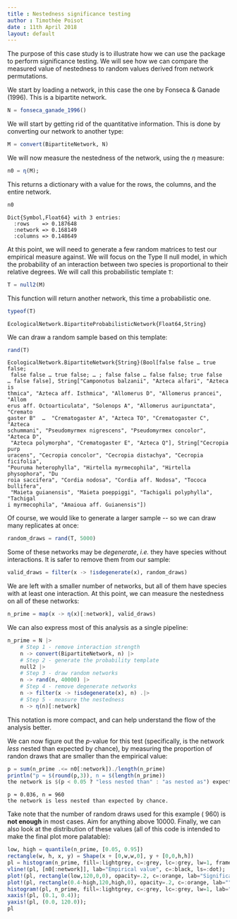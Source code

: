 ```yaml
---
title : Nestedness significance testing
author : Timothée Poisot
date : 11th April 2018
layout: default
---
```





The purpose of this case study is to illustrate how we can use the package to
perform significance testing. We will see how we can compare the measured value
of nestedness to random values derived from network permutations.

We start by loading a network, in this case the one by Fonseca & Ganade (1996).
This is a bipartite network.

````julia
N = fonseca_ganade_1996()
````





We will start by getting rid of the quantitative information. This is done by
converting our network to another type:

````julia
M = convert(BipartiteNetwork, N)
````





We will now measure the nestedness of the network, using the $\eta$ measure:

````julia
n0 = η(M);
````





This returns a dictionary with a value for the rows, the columns, and the entire
network.

````julia
n0
````


````
Dict{Symbol,Float64} with 3 entries:
  :rows    => 0.187648
  :network => 0.168149
  :columns => 0.148649
````





At this point, we will need to generate a few random matrices to test our
empirical measure against. We will focus on the Type II null model, in which the
probability of an interaction between two species is proportional to their
relative degrees. We will call this probabilistic template `T`:

````julia
T = null2(M)
````





This function will return another network, this time a probabilistic one.

````julia
typeof(T)
````


````
EcologicalNetwork.BipartiteProbabilisticNetwork{Float64,String}
````





We can draw a random sample based on this template:

````julia
rand(T)
````


````
EcologicalNetwork.BipartiteNetwork{String}(Bool[false false … true false;
 false false … true false; … ; false false … false false; true false 
… false false], String["Camponotus balzanii", "Azteca alfari", "Azteca is
thmica", "Azteca aff. Isthmica", "Allomerus D", "Allomerus prancei", "Allom
erus aff. Octoarticulata", "Solenops A", "Allomerus auripunctata", "Cremato
gaster B"  …  "Crematogaster A", "Azteca TO", "Crematogaster C", "Azteca 
schummani", "Pseudomyrmex nigrescens", "Pseudomyrmex concolor", "Azteca D",
 "Azteca polymorpha", "Crematogaster E", "Azteca Q"], String["Cecropia purp
uracens", "Cecropia concolor", "Cecropia distachya", "Cecropia ficifolia", 
"Pouruma heterophylla", "Hirtella myrmecophila", "Hirtella physophora", "Du
roia saccifera", "Cordia nodosa", "Cordia aff. Nodosa", "Tococa bullifera",
 "Maieta guianensis", "Maieta poeppiggi", "Tachigali polyphylla", "Tachigal
i myrmecophila", "Amaioua aff. Guianensis"])
````





Of course, we would like to generate a larger sample -- so we can draw many
replicates at once:

````julia
random_draws = rand(T, 5000)
````





Some of these networks may be *degenerate*, *i.e.* they have species without
interactions. It is safer to remove them from our sample:

````julia
valid_draws = filter(x -> !isdegenerate(x), random_draws)
````





We are left with a smaller number of networks, but all of them have species
with at least one interaction. At this point, we can measure the nestedness
on all of these networks:

````julia
n_prime = map(x -> η(x)[:network], valid_draws)
````





We can also express most of this analysis as a single pipeline:

````julia
n_prime = N |>
    # Step 1 - remove interaction strength
    n -> convert(BipartiteNetwork, n) |>
    # Step 2 - generate the probability template
    null2 |>
    # Step 3 - draw random networks
    n -> rand(n, 40000) |>
    # Step 4 - remove degenerate networks
    n -> filter(x -> !isdegenerate(x), n) .|>
    # Step 5 - measure the nestedness
    n -> η(n)[:network]
````





This notation is more compact, and can help understand the flow of the analysis
better.

We can now figure out the *p*-value for this test (specifically, is the network
*less* nested than expected by chance), by measuring the proportion of randon
draws that are smaller than the empirical value:

````julia
p = sum(n_prime .<= n0[:network])./length(n_prime)
println("p ≈ $(round(p,3)), n = $(length(n_prime))
the network is $(p < 0.05 ? "less nested than" : "as nested as") expected by chance.")
````


````
p ≈ 0.036, n = 960
the network is less nested than expected by chance.
````





Take note that the number of random draws used for this example (
960) is **not enough** in most cases. Aim for anything above 10000.
Finally, we can also look at the distribution of these values (all of this code
is intended to make the final plot more palatable):

````julia
low, high = quantile(n_prime, [0.05, 0.95])
rectangle(w, h, x, y) = Shape(x + [0,w,w,0], y + [0,0,h,h])
pl = histogram(n_prime, fill=:lightgrey, c=:grey, lc=:grey, lw=1, framestyle=:zerolines, lab="Random draws", size=(900,300));
vline!(pl, [n0[:network]], lab="Empirical value", c=:black, ls=:dot);
plot!(pl, rectangle(low,120,0,0), opacity=.2, c=:orange, lab="Significance threshold", lw=0, lc=:orange);
plot!(pl, rectangle(0.4-high,120,high,0), opacity=.2, c=:orange, lab="", lw=0);
histogram!(pl, n_prime, fill=:lightgrey, c=:grey, lc=:grey, lw=1, lab="");
xaxis!(pl, (0.1, 0.4));
yaxis!(pl, (0.0, 120.0));
pl
````



<div id="0c7668e0-8ac7-4fa6-bc4c-6ab37e270c09" style="width:900px;height:300px;"></div>
<script>
PLOT = document.getElementById('0c7668e0-8ac7-4fa6-bc4c-6ab37e270c09');
Plotly.plot(PLOT, [{"xaxis":"x1","fill":"tozeroy","yaxis":"y1","x":[0.13,0.13,0.14,0.14,0.13,0.13],"showlegend":true,"mode":"lines","fillcolor":"rgba(211, 211, 211, 1.000)","name":"Random draws","line":{"color":"rgba(128, 128, 128, 1.000)","dash":"solid","width":1},"y":[1.0,0.0,0.0,1.0,1.0,1.0],"type":"scatter"},{"xaxis":"x1","fill":"tozeroy","yaxis":"y1","x":[0.14,0.14,0.15000000000000002,0.15000000000000002,0.14,0.14],"showlegend":false,"mode":"lines","fillcolor":"rgba(211, 211, 211, 1.000)","name":"Random draws","line":{"color":"rgba(128, 128, 128, 1.000)","dash":"solid","width":1},"y":[6.0,0.0,0.0,6.0,6.0,6.0],"type":"scatter"},{"xaxis":"x1","fill":"tozeroy","yaxis":"y1","x":[0.15,0.15,0.16,0.16,0.15,0.15],"showlegend":false,"mode":"lines","fillcolor":"rgba(211, 211, 211, 1.000)","name":"Random draws","line":{"color":"rgba(128, 128, 128, 1.000)","dash":"solid","width":1},"y":[13.0,0.0,0.0,13.0,13.0,13.0],"type":"scatter"},{"xaxis":"x1","fill":"tozeroy","yaxis":"y1","x":[0.16,0.16,0.17,0.17,0.16,0.16],"showlegend":false,"mode":"lines","fillcolor":"rgba(211, 211, 211, 1.000)","name":"Random draws","line":{"color":"rgba(128, 128, 128, 1.000)","dash":"solid","width":1},"y":[21.0,0.0,0.0,21.0,21.0,21.0],"type":"scatter"},{"xaxis":"x1","fill":"tozeroy","yaxis":"y1","x":[0.16999999999999998,0.16999999999999998,0.18,0.18,0.16999999999999998,0.16999999999999998],"showlegend":false,"mode":"lines","fillcolor":"rgba(211, 211, 211, 1.000)","name":"Random draws","line":{"color":"rgba(128, 128, 128, 1.000)","dash":"solid","width":1},"y":[40.0,0.0,0.0,40.0,40.0,40.0],"type":"scatter"},{"xaxis":"x1","fill":"tozeroy","yaxis":"y1","x":[0.18,0.18,0.19,0.19,0.18,0.18],"showlegend":false,"mode":"lines","fillcolor":"rgba(211, 211, 211, 1.000)","name":"Random draws","line":{"color":"rgba(128, 128, 128, 1.000)","dash":"solid","width":1},"y":[71.0,0.0,0.0,71.0,71.0,71.0],"type":"scatter"},{"xaxis":"x1","fill":"tozeroy","yaxis":"y1","x":[0.19,0.19,0.2,0.2,0.19,0.19],"showlegend":false,"mode":"lines","fillcolor":"rgba(211, 211, 211, 1.000)","name":"Random draws","line":{"color":"rgba(128, 128, 128, 1.000)","dash":"solid","width":1},"y":[75.0,0.0,0.0,75.0,75.0,75.0],"type":"scatter"},{"xaxis":"x1","fill":"tozeroy","yaxis":"y1","x":[0.2,0.2,0.21000000000000002,0.21000000000000002,0.2,0.2],"showlegend":false,"mode":"lines","fillcolor":"rgba(211, 211, 211, 1.000)","name":"Random draws","line":{"color":"rgba(128, 128, 128, 1.000)","dash":"solid","width":1},"y":[96.0,0.0,0.0,96.0,96.0,96.0],"type":"scatter"},{"xaxis":"x1","fill":"tozeroy","yaxis":"y1","x":[0.21,0.21,0.22,0.22,0.21,0.21],"showlegend":false,"mode":"lines","fillcolor":"rgba(211, 211, 211, 1.000)","name":"Random draws","line":{"color":"rgba(128, 128, 128, 1.000)","dash":"solid","width":1},"y":[121.0,0.0,0.0,121.0,121.0,121.0],"type":"scatter"},{"xaxis":"x1","fill":"tozeroy","yaxis":"y1","x":[0.22,0.22,0.23,0.23,0.22,0.22],"showlegend":false,"mode":"lines","fillcolor":"rgba(211, 211, 211, 1.000)","name":"Random draws","line":{"color":"rgba(128, 128, 128, 1.000)","dash":"solid","width":1},"y":[110.0,0.0,0.0,110.0,110.0,110.0],"type":"scatter"},{"xaxis":"x1","fill":"tozeroy","yaxis":"y1","x":[0.22999999999999998,0.22999999999999998,0.24,0.24,0.22999999999999998,0.22999999999999998],"showlegend":false,"mode":"lines","fillcolor":"rgba(211, 211, 211, 1.000)","name":"Random draws","line":{"color":"rgba(128, 128, 128, 1.000)","dash":"solid","width":1},"y":[107.0,0.0,0.0,107.0,107.0,107.0],"type":"scatter"},{"xaxis":"x1","fill":"tozeroy","yaxis":"y1","x":[0.24,0.24,0.25,0.25,0.24,0.24],"showlegend":false,"mode":"lines","fillcolor":"rgba(211, 211, 211, 1.000)","name":"Random draws","line":{"color":"rgba(128, 128, 128, 1.000)","dash":"solid","width":1},"y":[87.0,0.0,0.0,87.0,87.0,87.0],"type":"scatter"},{"xaxis":"x1","fill":"tozeroy","yaxis":"y1","x":[0.25,0.25,0.26,0.26,0.25,0.25],"showlegend":false,"mode":"lines","fillcolor":"rgba(211, 211, 211, 1.000)","name":"Random draws","line":{"color":"rgba(128, 128, 128, 1.000)","dash":"solid","width":1},"y":[69.0,0.0,0.0,69.0,69.0,69.0],"type":"scatter"},{"xaxis":"x1","fill":"tozeroy","yaxis":"y1","x":[0.26,0.26,0.27,0.27,0.26,0.26],"showlegend":false,"mode":"lines","fillcolor":"rgba(211, 211, 211, 1.000)","name":"Random draws","line":{"color":"rgba(128, 128, 128, 1.000)","dash":"solid","width":1},"y":[41.0,0.0,0.0,41.0,41.0,41.0],"type":"scatter"},{"xaxis":"x1","fill":"tozeroy","yaxis":"y1","x":[0.27,0.27,0.28,0.28,0.27,0.27],"showlegend":false,"mode":"lines","fillcolor":"rgba(211, 211, 211, 1.000)","name":"Random draws","line":{"color":"rgba(128, 128, 128, 1.000)","dash":"solid","width":1},"y":[33.0,0.0,0.0,33.0,33.0,33.0],"type":"scatter"},{"xaxis":"x1","fill":"tozeroy","yaxis":"y1","x":[0.28,0.28,0.29000000000000004,0.29000000000000004,0.28,0.28],"showlegend":false,"mode":"lines","fillcolor":"rgba(211, 211, 211, 1.000)","name":"Random draws","line":{"color":"rgba(128, 128, 128, 1.000)","dash":"solid","width":1},"y":[27.0,0.0,0.0,27.0,27.0,27.0],"type":"scatter"},{"xaxis":"x1","fill":"tozeroy","yaxis":"y1","x":[0.29,0.29,0.3,0.3,0.29,0.29],"showlegend":false,"mode":"lines","fillcolor":"rgba(211, 211, 211, 1.000)","name":"Random draws","line":{"color":"rgba(128, 128, 128, 1.000)","dash":"solid","width":1},"y":[25.0,0.0,0.0,25.0,25.0,25.0],"type":"scatter"},{"xaxis":"x1","fill":"tozeroy","yaxis":"y1","x":[0.3,0.3,0.31,0.31,0.3,0.3],"showlegend":false,"mode":"lines","fillcolor":"rgba(211, 211, 211, 1.000)","name":"Random draws","line":{"color":"rgba(128, 128, 128, 1.000)","dash":"solid","width":1},"y":[4.0,0.0,0.0,4.0,4.0,4.0],"type":"scatter"},{"xaxis":"x1","fill":"tozeroy","yaxis":"y1","x":[0.31,0.31,0.32,0.32,0.31,0.31],"showlegend":false,"mode":"lines","fillcolor":"rgba(211, 211, 211, 1.000)","name":"Random draws","line":{"color":"rgba(128, 128, 128, 1.000)","dash":"solid","width":1},"y":[4.0,0.0,0.0,4.0,4.0,4.0],"type":"scatter"},{"xaxis":"x1","fill":"tozeroy","yaxis":"y1","x":[0.32,0.32,0.33,0.33,0.32,0.32],"showlegend":false,"mode":"lines","fillcolor":"rgba(211, 211, 211, 1.000)","name":"Random draws","line":{"color":"rgba(128, 128, 128, 1.000)","dash":"solid","width":1},"y":[4.0,0.0,0.0,4.0,4.0,4.0],"type":"scatter"},{"xaxis":"x1","fill":"tozeroy","yaxis":"y1","x":[0.33,0.33,0.34,0.34,0.33,0.33],"showlegend":false,"mode":"lines","fillcolor":"rgba(211, 211, 211, 1.000)","name":"Random draws","line":{"color":"rgba(128, 128, 128, 1.000)","dash":"solid","width":1},"y":[3.0,0.0,0.0,3.0,3.0,3.0],"type":"scatter"},{"xaxis":"x1","fill":"tozeroy","yaxis":"y1","x":[0.33999999999999997,0.33999999999999997,0.35,0.35,0.33999999999999997,0.33999999999999997],"showlegend":false,"mode":"lines","fillcolor":"rgba(211, 211, 211, 1.000)","name":"Random draws","line":{"color":"rgba(128, 128, 128, 1.000)","dash":"solid","width":1},"y":[0.0,0.0,0.0,0.0,0.0,0.0],"type":"scatter"},{"xaxis":"x1","fill":"tozeroy","yaxis":"y1","x":[0.35,0.35,0.36,0.36,0.35,0.35],"showlegend":false,"mode":"lines","fillcolor":"rgba(211, 211, 211, 1.000)","name":"Random draws","line":{"color":"rgba(128, 128, 128, 1.000)","dash":"solid","width":1},"y":[2.0,0.0,0.0,2.0,2.0,2.0],"type":"scatter"},{"showlegend":true,"mode":"lines","xaxis":"x1","colorbar":{"title":""},"line":{"color":"rgba(0, 0, 0, 1.000)","shape":"linear","dash":"dot","width":1},"y":[-12000.0,12120.0],"type":"scatter","name":"Empirical value","yaxis":"y1","x":[0.16814855235282788,0.16814855235282788]},{"xaxis":"x1","fill":"tozeroy","yaxis":"y1","x":[0.0,0.17168449167475838,0.17168449167475838,0.0,0.0],"showlegend":true,"mode":"lines","fillcolor":"rgba(255, 165, 0, 0.200)","name":"Significance threshold","line":{"color":"rgba(255, 165, 0, 0.200)","dash":"solid","width":0},"y":[0.0,0.0,120.0,120.0,0.0],"type":"scatter"},{"xaxis":"x1","fill":"tozeroy","yaxis":"y1","x":[0.2869353320945302,0.4,0.4,0.2869353320945302,0.2869353320945302],"showlegend":false,"mode":"lines","fillcolor":"rgba(255, 165, 0, 0.200)","name":"","line":{"color":"rgba(0, 0, 0, 0.200)","dash":"solid","width":0},"y":[0.0,0.0,120.0,120.0,0.0],"type":"scatter"},{"xaxis":"x1","fill":"tozeroy","yaxis":"y1","x":[0.13,0.13,0.14,0.14,0.13,0.13],"showlegend":false,"mode":"lines","fillcolor":"rgba(211, 211, 211, 1.000)","name":"","line":{"color":"rgba(128, 128, 128, 1.000)","dash":"solid","width":1},"y":[1.0,0.0,0.0,1.0,1.0,1.0],"type":"scatter"},{"xaxis":"x1","fill":"tozeroy","yaxis":"y1","x":[0.14,0.14,0.15000000000000002,0.15000000000000002,0.14,0.14],"showlegend":false,"mode":"lines","fillcolor":"rgba(211, 211, 211, 1.000)","name":"","line":{"color":"rgba(128, 128, 128, 1.000)","dash":"solid","width":1},"y":[6.0,0.0,0.0,6.0,6.0,6.0],"type":"scatter"},{"xaxis":"x1","fill":"tozeroy","yaxis":"y1","x":[0.15,0.15,0.16,0.16,0.15,0.15],"showlegend":false,"mode":"lines","fillcolor":"rgba(211, 211, 211, 1.000)","name":"","line":{"color":"rgba(128, 128, 128, 1.000)","dash":"solid","width":1},"y":[13.0,0.0,0.0,13.0,13.0,13.0],"type":"scatter"},{"xaxis":"x1","fill":"tozeroy","yaxis":"y1","x":[0.16,0.16,0.17,0.17,0.16,0.16],"showlegend":false,"mode":"lines","fillcolor":"rgba(211, 211, 211, 1.000)","name":"","line":{"color":"rgba(128, 128, 128, 1.000)","dash":"solid","width":1},"y":[21.0,0.0,0.0,21.0,21.0,21.0],"type":"scatter"},{"xaxis":"x1","fill":"tozeroy","yaxis":"y1","x":[0.16999999999999998,0.16999999999999998,0.18,0.18,0.16999999999999998,0.16999999999999998],"showlegend":false,"mode":"lines","fillcolor":"rgba(211, 211, 211, 1.000)","name":"","line":{"color":"rgba(128, 128, 128, 1.000)","dash":"solid","width":1},"y":[40.0,0.0,0.0,40.0,40.0,40.0],"type":"scatter"},{"xaxis":"x1","fill":"tozeroy","yaxis":"y1","x":[0.18,0.18,0.19,0.19,0.18,0.18],"showlegend":false,"mode":"lines","fillcolor":"rgba(211, 211, 211, 1.000)","name":"","line":{"color":"rgba(128, 128, 128, 1.000)","dash":"solid","width":1},"y":[71.0,0.0,0.0,71.0,71.0,71.0],"type":"scatter"},{"xaxis":"x1","fill":"tozeroy","yaxis":"y1","x":[0.19,0.19,0.2,0.2,0.19,0.19],"showlegend":false,"mode":"lines","fillcolor":"rgba(211, 211, 211, 1.000)","name":"","line":{"color":"rgba(128, 128, 128, 1.000)","dash":"solid","width":1},"y":[75.0,0.0,0.0,75.0,75.0,75.0],"type":"scatter"},{"xaxis":"x1","fill":"tozeroy","yaxis":"y1","x":[0.2,0.2,0.21000000000000002,0.21000000000000002,0.2,0.2],"showlegend":false,"mode":"lines","fillcolor":"rgba(211, 211, 211, 1.000)","name":"","line":{"color":"rgba(128, 128, 128, 1.000)","dash":"solid","width":1},"y":[96.0,0.0,0.0,96.0,96.0,96.0],"type":"scatter"},{"xaxis":"x1","fill":"tozeroy","yaxis":"y1","x":[0.21,0.21,0.22,0.22,0.21,0.21],"showlegend":false,"mode":"lines","fillcolor":"rgba(211, 211, 211, 1.000)","name":"","line":{"color":"rgba(128, 128, 128, 1.000)","dash":"solid","width":1},"y":[121.0,0.0,0.0,121.0,121.0,121.0],"type":"scatter"},{"xaxis":"x1","fill":"tozeroy","yaxis":"y1","x":[0.22,0.22,0.23,0.23,0.22,0.22],"showlegend":false,"mode":"lines","fillcolor":"rgba(211, 211, 211, 1.000)","name":"","line":{"color":"rgba(128, 128, 128, 1.000)","dash":"solid","width":1},"y":[110.0,0.0,0.0,110.0,110.0,110.0],"type":"scatter"},{"xaxis":"x1","fill":"tozeroy","yaxis":"y1","x":[0.22999999999999998,0.22999999999999998,0.24,0.24,0.22999999999999998,0.22999999999999998],"showlegend":false,"mode":"lines","fillcolor":"rgba(211, 211, 211, 1.000)","name":"","line":{"color":"rgba(128, 128, 128, 1.000)","dash":"solid","width":1},"y":[107.0,0.0,0.0,107.0,107.0,107.0],"type":"scatter"},{"xaxis":"x1","fill":"tozeroy","yaxis":"y1","x":[0.24,0.24,0.25,0.25,0.24,0.24],"showlegend":false,"mode":"lines","fillcolor":"rgba(211, 211, 211, 1.000)","name":"","line":{"color":"rgba(128, 128, 128, 1.000)","dash":"solid","width":1},"y":[87.0,0.0,0.0,87.0,87.0,87.0],"type":"scatter"},{"xaxis":"x1","fill":"tozeroy","yaxis":"y1","x":[0.25,0.25,0.26,0.26,0.25,0.25],"showlegend":false,"mode":"lines","fillcolor":"rgba(211, 211, 211, 1.000)","name":"","line":{"color":"rgba(128, 128, 128, 1.000)","dash":"solid","width":1},"y":[69.0,0.0,0.0,69.0,69.0,69.0],"type":"scatter"},{"xaxis":"x1","fill":"tozeroy","yaxis":"y1","x":[0.26,0.26,0.27,0.27,0.26,0.26],"showlegend":false,"mode":"lines","fillcolor":"rgba(211, 211, 211, 1.000)","name":"","line":{"color":"rgba(128, 128, 128, 1.000)","dash":"solid","width":1},"y":[41.0,0.0,0.0,41.0,41.0,41.0],"type":"scatter"},{"xaxis":"x1","fill":"tozeroy","yaxis":"y1","x":[0.27,0.27,0.28,0.28,0.27,0.27],"showlegend":false,"mode":"lines","fillcolor":"rgba(211, 211, 211, 1.000)","name":"","line":{"color":"rgba(128, 128, 128, 1.000)","dash":"solid","width":1},"y":[33.0,0.0,0.0,33.0,33.0,33.0],"type":"scatter"},{"xaxis":"x1","fill":"tozeroy","yaxis":"y1","x":[0.28,0.28,0.29000000000000004,0.29000000000000004,0.28,0.28],"showlegend":false,"mode":"lines","fillcolor":"rgba(211, 211, 211, 1.000)","name":"","line":{"color":"rgba(128, 128, 128, 1.000)","dash":"solid","width":1},"y":[27.0,0.0,0.0,27.0,27.0,27.0],"type":"scatter"},{"xaxis":"x1","fill":"tozeroy","yaxis":"y1","x":[0.29,0.29,0.3,0.3,0.29,0.29],"showlegend":false,"mode":"lines","fillcolor":"rgba(211, 211, 211, 1.000)","name":"","line":{"color":"rgba(128, 128, 128, 1.000)","dash":"solid","width":1},"y":[25.0,0.0,0.0,25.0,25.0,25.0],"type":"scatter"},{"xaxis":"x1","fill":"tozeroy","yaxis":"y1","x":[0.3,0.3,0.31,0.31,0.3,0.3],"showlegend":false,"mode":"lines","fillcolor":"rgba(211, 211, 211, 1.000)","name":"","line":{"color":"rgba(128, 128, 128, 1.000)","dash":"solid","width":1},"y":[4.0,0.0,0.0,4.0,4.0,4.0],"type":"scatter"},{"xaxis":"x1","fill":"tozeroy","yaxis":"y1","x":[0.31,0.31,0.32,0.32,0.31,0.31],"showlegend":false,"mode":"lines","fillcolor":"rgba(211, 211, 211, 1.000)","name":"","line":{"color":"rgba(128, 128, 128, 1.000)","dash":"solid","width":1},"y":[4.0,0.0,0.0,4.0,4.0,4.0],"type":"scatter"},{"xaxis":"x1","fill":"tozeroy","yaxis":"y1","x":[0.32,0.32,0.33,0.33,0.32,0.32],"showlegend":false,"mode":"lines","fillcolor":"rgba(211, 211, 211, 1.000)","name":"","line":{"color":"rgba(128, 128, 128, 1.000)","dash":"solid","width":1},"y":[4.0,0.0,0.0,4.0,4.0,4.0],"type":"scatter"},{"xaxis":"x1","fill":"tozeroy","yaxis":"y1","x":[0.33,0.33,0.34,0.34,0.33,0.33],"showlegend":false,"mode":"lines","fillcolor":"rgba(211, 211, 211, 1.000)","name":"","line":{"color":"rgba(128, 128, 128, 1.000)","dash":"solid","width":1},"y":[3.0,0.0,0.0,3.0,3.0,3.0],"type":"scatter"},{"xaxis":"x1","fill":"tozeroy","yaxis":"y1","x":[0.33999999999999997,0.33999999999999997,0.35,0.35,0.33999999999999997,0.33999999999999997],"showlegend":false,"mode":"lines","fillcolor":"rgba(211, 211, 211, 1.000)","name":"","line":{"color":"rgba(128, 128, 128, 1.000)","dash":"solid","width":1},"y":[0.0,0.0,0.0,0.0,0.0,0.0],"type":"scatter"},{"xaxis":"x1","fill":"tozeroy","yaxis":"y1","x":[0.35,0.35,0.36,0.36,0.35,0.35],"showlegend":false,"mode":"lines","fillcolor":"rgba(211, 211, 211, 1.000)","name":"","line":{"color":"rgba(128, 128, 128, 1.000)","dash":"solid","width":1},"y":[2.0,0.0,0.0,2.0,2.0,2.0],"type":"scatter"}], {"showlegend":true,"paper_bgcolor":"rgba(255, 255, 255, 1.000)","xaxis1":{"showticklabels":true,"gridwidth":0.5,"tickvals":[0.1,0.2,0.30000000000000004,0.4],"visible":true,"ticks":"inside","range":[0.1,0.4],"domain":[0.03400408282298046,0.9956255468066492],"tickmode":"array","linecolor":"rgba(0, 0, 0, 1.000)","showgrid":true,"title":"","mirror":false,"tickangle":0,"showline":false,"gridcolor":"rgba(0, 0, 0, 0.100)","titlefont":{"color":"rgba(0, 0, 0, 1.000)","family":"sans-serif","size":15},"tickcolor":"rgba(0, 0, 0, 0.000)","ticktext":["0.1","0.2","0.3","0.4"],"zeroline":true,"type":"-","tickfont":{"color":"rgba(0, 0, 0, 1.000)","family":"sans-serif","size":11},"zerolinecolor":"rgba(0, 0, 0, 1.000)","anchor":"y1"},"annotations":[],"height":300,"margin":{"l":0,"b":20,"r":0,"t":20},"plot_bgcolor":"rgba(255, 255, 255, 1.000)","yaxis1":{"showticklabels":true,"gridwidth":0.5,"tickvals":[0.0,20.0,40.0,60.0,80.0,100.0,120.0],"visible":true,"ticks":"inside","range":[0.0,120.0],"domain":[0.050160396617089535,0.9868766404199475],"tickmode":"array","linecolor":"rgba(0, 0, 0, 1.000)","showgrid":true,"title":"","mirror":false,"tickangle":0,"showline":false,"gridcolor":"rgba(0, 0, 0, 0.100)","titlefont":{"color":"rgba(0, 0, 0, 1.000)","family":"sans-serif","size":15},"tickcolor":"rgba(0, 0, 0, 0.000)","ticktext":["0","20","40","60","80","100","120"],"zeroline":true,"type":"-","tickfont":{"color":"rgba(0, 0, 0, 1.000)","family":"sans-serif","size":11},"zerolinecolor":"rgba(0, 0, 0, 1.000)","anchor":"x1"},"legend":{"bordercolor":"rgba(0, 0, 0, 1.000)","bgcolor":"rgba(255, 255, 255, 1.000)","font":{"color":"rgba(0, 0, 0, 1.000)","family":"sans-serif","size":11},"y":1.0,"x":1.0},"width":900});
</script>

